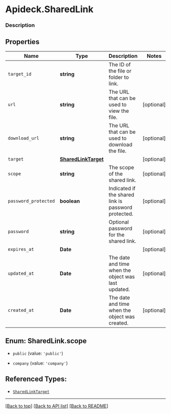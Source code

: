 # Apideck.SharedLink

### Description

## Properties
Name | Type | Description | Notes
------------ | ------------- | ------------- | -------------
`target_id` | **string** | The ID of the file or folder to link. | 
`url` | **string** | The URL that can be used to view the file. | [optional] 
`download_url` | **string** | The URL that can be used to download the file. | [optional] 
`target` | [**SharedLinkTarget**](SharedLinkTarget.md) |  | [optional] 
`scope` | **string** | The scope of the shared link. | [optional] 
`password_protected` | **boolean** | Indicated if the shared link is password protected. | [optional] 
`password` | **string** | Optional password for the shared link. | [optional] 
`expires_at` | **Date** |  | [optional] 
`updated_at` | **Date** | The date and time when the object was last updated. | [optional] 
`created_at` | **Date** | The date and time when the object was created. | [optional] 





<a name="SharedLinkScope"></a>
## Enum: SharedLink.scope


* `public` (value: `'public'`)

* `company` (value: `'company'`)




## Referenced Types:



* [`SharedLinkTarget`](SharedLinkTarget.md)







---

[[Back to top]](#) [[Back to API list]](../../../../README.md#documentation-for-api-endpoints) [[Back to README]](../../../../README.md)


